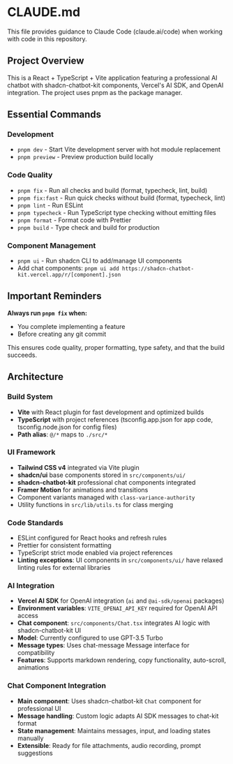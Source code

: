 # CLAUDE.md

This file provides guidance to Claude Code (claude.ai/code) when working with code in this repository.

## Project Overview

This is a React + TypeScript + Vite application featuring a professional AI chatbot with shadcn-chatbot-kit components, Vercel's AI SDK, and OpenAI integration. The project uses pnpm as the package manager.

## Essential Commands

### Development
- `pnpm dev` - Start Vite development server with hot module replacement
- `pnpm preview` - Preview production build locally

### Code Quality
- `pnpm fix` - Run all checks and build (format, typecheck, lint, build)
- `pnpm fix:fast` - Run quick checks without build (format, typecheck, lint)
- `pnpm lint` - Run ESLint
- `pnpm typecheck` - Run TypeScript type checking without emitting files
- `pnpm format` - Format code with Prettier
- `pnpm build` - Type check and build for production

### Component Management
- `pnpm ui` - Run shadcn CLI to add/manage UI components
- Add chat components: `pnpm ui add https://shadcn-chatbot-kit.vercel.app/r/[component].json`

## Important Reminders

**Always run `pnpm fix` when:**
- You complete implementing a feature
- Before creating any git commit

This ensures code quality, proper formatting, type safety, and that the build succeeds.

## Architecture

### Build System
- **Vite** with React plugin for fast development and optimized builds
- **TypeScript** with project references (tsconfig.app.json for app code, tsconfig.node.json for config files)
- **Path alias**: `@/*` maps to `./src/*`

### UI Framework
- **Tailwind CSS v4** integrated via Vite plugin
- **shadcn/ui** base components stored in `src/components/ui/`
- **shadcn-chatbot-kit** professional chat components integrated
- **Framer Motion** for animations and transitions
- Component variants managed with `class-variance-authority`
- Utility functions in `src/lib/utils.ts` for class merging

### Code Standards
- ESLint configured for React hooks and refresh rules
- Prettier for consistent formatting
- TypeScript strict mode enabled via project references
- **Linting exceptions**: UI components in `src/components/ui/` have relaxed linting rules for external libraries

### AI Integration
- **Vercel AI SDK** for OpenAI integration (`ai` and `@ai-sdk/openai` packages)
- **Environment variables**: `VITE_OPENAI_API_KEY` required for OpenAI API access
- **Chat component**: `src/components/Chat.tsx` integrates AI logic with shadcn-chatbot-kit UI
- **Model**: Currently configured to use GPT-3.5 Turbo
- **Message types**: Uses chat-message Message interface for compatibility
- **Features**: Supports markdown rendering, copy functionality, auto-scroll, animations

### Chat Component Integration
- **Main component**: Uses shadcn-chatbot-kit `Chat` component for professional UI
- **Message handling**: Custom logic adapts AI SDK messages to chat-kit format
- **State management**: Maintains messages, input, and loading states manually
- **Extensible**: Ready for file attachments, audio recording, prompt suggestions